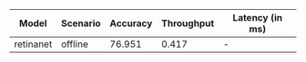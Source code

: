 | Model     | Scenario   |   Accuracy |   Throughput | Latency (in ms)   |
|-----------|------------|------------|--------------|-------------------|
| retinanet | offline    |     76.951 |        0.417 | -                 |